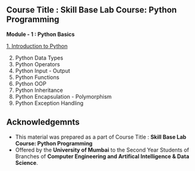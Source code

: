 ## Course Title : Skill Base Lab Course: Python Programming

**Module - 1 : Python Basics** 

[1. Introduction to Python](https://github.com/user/repo/blob/branch/other_file.md)

2. Python Data Types
3. Python Operators
4. Python Input - Output
5. Python Functions
6. Python OOP
7. Python Inheritance
8. Python Encapsulation - Polymorphism
9. Python Exception Handling

## Acknowledgemnts
* This material was prepared as a part of Course Title : **Skill Base Lab Course: Python Programming**
* Offered by the **University of Mumbai** to the Second Year Students of Branches of **Computer Engineering and Artifical Intelligence & Data Science**.
